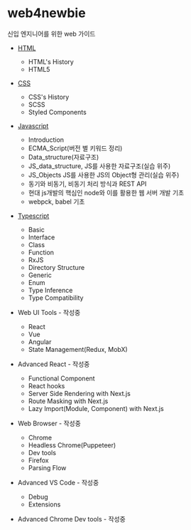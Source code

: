 # web4newbie
신입 엔지니어를 위한 web 가이드

- [HTML](https://github.com/rayleighko/html4newbie/)
  - HTML's History
  - HTML5

- [CSS](https://github.com/rayleighko/css4newbie/)
  - CSS's History
  - SCSS
  - Styled Components

- [Javascript](https://github.com/rayleighko/js4newbie/)
  - Introduction
  - ECMA_Script(버전 별 키워드 정리)
  - Data_structure(자료구조)
  - JS_data_structure, JS를 사용한 자료구조(실습 위주)
  - JS_Objects JS를 사용한 JS의 Object형 관리(실습 위주)
  - 동기와 비동기, 비동기 처리 방식과 REST API
  - 현대 js개발의 핵심인 node와 이를 활용한 웹 서버 개발 기초
  - webpck, babel 기초

- [Typescript](https://github.com/rayleighko/ts4newbie)
  - Basic
  - Interface
  - Class
  - Function
  - RxJS
  - Directory Structure
  - Generic
  - Enum
  - Type Inference
  - Type Compatibility

- Web UI Tools - 작성중
  - React
  - Vue
  - Angular
  - State Management(Redux, MobX)

- Advanced React - 작성중
  - Functional Component
  - React hooks
  - Server Side Rendering with Next.js
  - Route Masking with Next.js
  - Lazy Import(Module, Component) with Next.js

- Web Browser - 작성중
  - Chrome
  - Headless Chrome(Puppeteer)
  - Dev tools
  - Firefox
  - Parsing Flow

- Advanced VS Code - 작성중
  - Debug
  - Extensions

- Advanced Chrome Dev tools - 작성중
